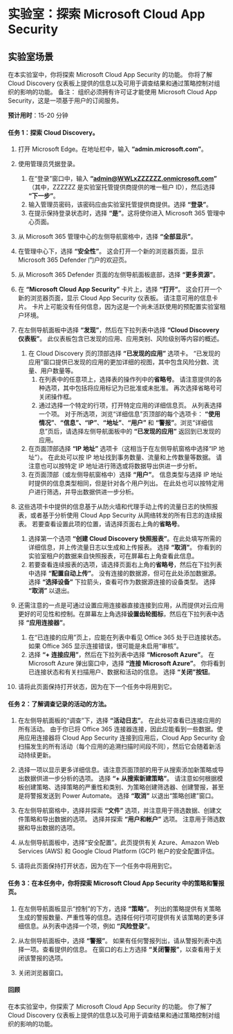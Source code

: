 ﻿---
lab:
    title: '探索 Microsoft Cloud App Security'
    module: '模块 3 第 4 课：描述 Microsoft 安全解决方案的功能：描述 Microsoft 365 Defender 威胁防护'
---


# 实验室：探索 Microsoft Cloud App Security

## 实验室场景
在本实验室中，你将探索 Microsoft Cloud App Security 的功能。  你将了解 Cloud Discovery 仪表板上提供的信息以及可用于调查结果和通过策略控制对组织的影响的功能。  备注：  组织必须拥有许可证才能使用 Microsoft Cloud App Security，这是一项基于用户的订阅服务。 

**预计用时**：15-20 分钟

#### 任务 1：探索 Cloud Discovery。

1.	打开 Microsoft Edge。在地址栏中，输入 **“admin.microsoft.com”**。

1. 使用管理员凭据登录。
    1. 在“登录”窗口中，输入 **“admin@WWLxZZZZZZ.onmicrosoft.com”** （其中，ZZZZZZ 是实验室托管提供商提供的唯一租户 ID），然后选择 **“下一步”**。
    1. 输入管理员密码，该密码应由实验室托管提供商提供。选择 **“登录”**。
    1. 在提示保持登录状态时，选择 **“是”**。这将使你进入 Microsoft 365 管理中心页面。

1. 从 Microsoft 365 管理中心的左侧导航窗格中，选择 **“全部显示”**。

1. 在管理中心下，选择 **“安全性”**。  这会打开一个新的浏览器页面，显示 Microsoft 365 Defender 门户的欢迎页。  

1. 从 Microsoft 365 Defender 页面的左侧导航面板底部，选择 **“更多资源”**。

1. 在 **“Microsoft Cloud App Security”** 卡片上，选择 **“打开”**。  这会打开一个新的浏览器页面，显示 Cloud App Security 仪表板。  请注意可用的信息卡片。  卡片上可能没有任何信息，因为这是一个尚未活跃使用的预配置实验室租户环境。  

1. 在左侧导航面板中选择 **“发现”**，然后在下拉列表中选择 **“Cloud Discovery 仪表板”**。  此仪表板包含已发现的应用、应用类别、风险级别等内容的概述。  
    1. 在 Cloud Discovery 页的顶部选择 **“已发现的应用”** 选项卡。  “已发现的应用”窗口提供已发现的应用的更加详细的视图，其中包含风险分数、流量、用户数量等。
        1. 在列表中的任意项上，选择表的操作列中的**省略号**。  请注意提供的各种选项，其中包括将应用标记为已批准或未批准。  再次选择省略号可关闭操作框。
        1. 通过选择一个特定的行项，打开特定应用的详细信息页。  从列表选择一个项。  对于所选项，浏览“详细信息”页顶部的每个选项卡：  **“使用情况”**、**“信息”、“IP”**、**“地址”**、**“用户”** 和 **“警报”**。浏览“详细信息”页后，请选择左侧导航面板中的 **“已发现的应用”** 返回到已发现的应用。
    1. 在页面顶部选择 **“IP 地址”** 选项卡（这相当于在左侧导航窗格中选择“IP 地址”）。  在此处可以按 IP 地址找到事务数量、流量和上传数量等数据。  请注意也可以按特定 IP 地址进行筛选或将数据导出供进一步分析。
    1. 在页面顶部（或左侧导航窗格中）选择 **“用户”**。  信息类型与选择 IP 地址时提供的信息类型相同，但是针对各个用户列出。  在此处也可以按特定用户进行筛选，并导出数据供进一步分析。

1. 这些选项卡中提供的信息基于从防火墙和代理手动上传的流量日志的快照报表，或者基于分析使用 Cloud App Security 从网络转发的所有日志的连续报表。  若要查看设置此项的位置，请选择页面右上角的**省略号**。
    1. 选择第一个选项 **“创建 Cloud Discovery 快照报表”**。在此处填写所需的详细信息，并上传流量日志以生成和上传报表。  选择 **“取消”**。  你看到的实验室租户的数据来自快照报表，可在屏幕右上角查看此信息。
    1. 若要查看连续报表的选项，请选择页面右上角的**省略号**，然后在下拉列表中选择 **“配置自动上传”**。  没有连接的数据源，但可在此处添加数据源。选择 **“选择设备”** 下拉箭头，查看可作为数据源连接的设备类型。  选择 **“取消”** 以退出。

1. 还需注意的一点是可通过设置应用连接器直接连接到应用，从而提供对云应用更好的可见性和控制。在屏幕左上角选择**设置齿轮图标**，然后在下拉列表中选择 **“应用连接器”**。  
    1. 在“已连接的应用”页上，应能在列表中看见 Office 365 处于已连接状态。  如果 Office 365 显示连接错误，很可能是未启用“审核”。
    1. 选择 **“+ 连接应用”**，然后在下拉列表中选择 **“Microsoft Azure”**。  在 Microsoft Azure 弹出窗口中，选择 **“连接 Microsoft Azure”**。  你将看到已连接状态和有关扫描用户、数据和活动的信息。  选择 **“关闭”按钮**。

1. 请将此页面保持打开状态，因为在下一个任务中将用到它。

#### 任务 2：了解调查记录的活动的方法。

1. 在左侧导航面板的“调查”下，选择 **“活动日志”**。  在此处可查看已连接应用的所有活动。   由于你已将 Office 365 连接器连接，因此应能看到一些数据。使用应用连接器将 Cloud App Security 连接到应用后，Cloud App Security 会扫描发生的所有活动（每个应用的追溯扫描时间段不同），然后它会随着新活动持续更新。  

1. 选择一项以显示更多详细信息。请注意页面顶部的用于从搜索添加新策略或导出数据供进一步分析的选项。  选择 **“+ 从搜索新建策略”**。  请注意如何根据模板创建策略、选择策略的严重性和类别、为策略创建筛选器、创建警报，甚至是将警报发送到 Power Automate。  选择 **“取消”** 以退出“策略创建”窗口。

1. 在左侧导航窗格中，选择并探索 **“文件”** 选项，并注意用于筛选数据、创建文件策略和导出数据的选项。  选择并探索 **“用户和帐户”** 选项。  注意用于筛选数据和导出数据的选项。

1. 从左侧导航面板中，选择“安全配置”。此页提供有关 Azure、Amazon Web Services (AWS) 和 Google Cloud Platform (GCP) 帐户的安全配置评估。

1. 请将此页面保持打开状态，因为在下一个任务中将用到它。


#### 任务 3：在本任务中，你将探索 Microsoft Cloud App Security 中的策略和警报页。

1. 在左侧导航面板显示“控制”的下方，选择 **“策略”**。  列出的策略提供有关策略生成的警报数量、严重性等的信息。选择任何行项可提供有关该策略的更多详细信息。从列表中选择一个项，例如 **“风险登录”**。  

1. 从左侧导航面板中，选择 **“警报”**。  如果有任何警报列出，请从警报列表中选择一项。查看提供的信息。  在窗口的右上方选择 **“关闭警报”**，以查看用于关闭该警报的选项。  

1. 关闭浏览器窗口。

#### 回顾
在本实验室中，你探索了 Microsoft Cloud App Security 的功能。  你了解了 Cloud Discovery 仪表板上提供的信息以及可用于调查结果和通过策略控制对组织的影响的功能。